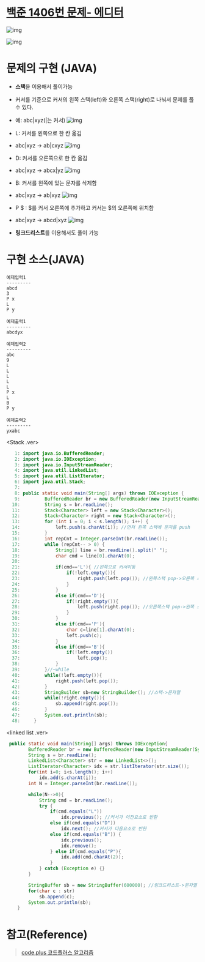 # [백준 1406번 문제- 에디터](https://www.acmicpc.net/problem/1406)

![img](image/editorimg1.JPG)

![img](image/editorimg2.JPG)

# 문제의 구현 (JAVA)

- **스택**을 이용해서 풀이가능
- 커서를 기준으로 커서의 왼쪽 스택(left)와 오른쪽 스택(right)로 나눠서 문제를 풀 수 있다.
- 예: abc|xyz(|는 커서)
  ![img](image/editorimg3.JPG)

- L: 커서를 왼쪽으로 한 칸 옮김
- abc|xyz -> ab|cxyz
  ![img](image/editorimg4.JPG)
- D: 커서를 오른쪽으로 한 칸 옮김
- abc|xyz -> abcx|yz
  ![img](image/editorimg5.JPG)
- B: 커서를 왼쪽에 있는 문자를 삭제함
- abc|xyz -> ab|xyz
  ![img](image/editorimg6.JPG)
- P $ : $를 커서 오른쪽에 추가하고 커서는 \$의 오른쪽에 위치함
- abc|xyz -> abcd|xyz
  ![img](image/editorimg7.JPG)
- **링크드리스트**를 이용해서도 풀이 가능

# 구현 소스(JAVA)

```
예제입력1
---------
abcd
3
P x
L
P y

예제출력1
---------
abcdyx
```

```
예제입력2
---------
abc
9
L
L
L
L
L
P x
L
B
P y

예제출력2
---------
yxabc
```

<Stack .ver>

```JAVA
   1: import java.io.BufferedReader;
   2: import java.io.IOException;
   3: import java.io.InputStreamReader;
   4: import java.util.LinkedList;
   5: import java.util.ListIterator;
   6: import java.util.Stack;
   7:
   8: public static void main(String[] args) throws IOException {
   9:         BufferedReader br = new BufferedReader(new InputStreamReader(System.in));
  10:         String s = br.readLine();
  11:         Stack<Character> left = new Stack<Character>();
  12:         Stack<Character> right = new Stack<Character>();
  13:         for (int i = 0; i < s.length(); i++) {
  14:             left.push(s.charAt(i)); //먼저 왼쪽 스택에 문자를 push
  15:         }
  16:         int repCnt = Integer.parseInt(br.readLine());
  17:         while (repCnt-- > 0) {
  18:             String[] line = br.readLine().split(" ");
  19:             char cmd = line[0].charAt(0);
  20:
  21:             if(cmd=='L'){ //왼쪽으로 커서이동
  22:                 if(!left.empty()){
  23:                     right.push(left.pop()); //왼쪽스택 pop->오른쪽 스택에 push
  24:                 }
  25:             }
  26:             else if(cmd=='D'){
  27:                 if(!right.empty()){
  28:                     left.push(right.pop()); //오른쪽스택 pop->왼쪽 스택에 push
  29:                 }
  30:             }
  31:             else if(cmd=='P'){
  32:                 char c=line[1].charAt(0);
  33:                 left.push(c);
  34:             }
  35:             else if(cmd=='B'){
  36:                 if(!left.empty())
  37:                     left.pop();
  38:             }
  39:         }//~while
  40:         while(!left.empty()){
  41:             right.push(left.pop());
  42:         }
  43:         StringBuilder sb=new StringBuilder(); //스택->문자열
  44:         while(!right.empty()){
  45:             sb.append(right.pop());
  46:         }
  47:         System.out.println(sb);
  48:     }
```

<linked list .ver>

```JAVA
 public static void main(String[] args) throws IOException{
        BufferedReader br = new BufferedReader(new InputStreamReader(System.in));
        String s = br.readLine();
        LinkedList<Character> str = new LinkedList<>();
        ListIterator<Character> idx = str.listIterator(str.size());
        for(int i=0; i<s.length(); i++)
            idx.add(s.charAt(i));
        int N = Integer.parseInt(br.readLine());

        while(N-->0){
            String cmd = br.readLine();
            try {
                if(cmd.equals("L"))
                    idx.previous(); //커서가 이전요소로 반환
                else if(cmd.equals("D"))
                    idx.next(); //커서가 다음요소로 반환
                else if(cmd.equals("B")) {
                    idx.previous();
                    idx.remove();
                } else if(cmd.equals("P"){
                    idx.add(cmd.charAt(2));
                }
            } catch (Exception e) {}
        }

        StringBuffer sb = new StringBuffer(600000); //링크드리스트->문자열
        for(char c : str)
            sb.append(c);
        System.out.println(sb);
    }
```

# 참고(Reference)

> [code.plus 코드플러스 알고리즘](https://code.plus/course/41)
